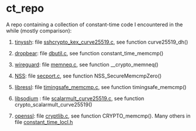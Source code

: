 # ct_repo

A repo containing a collection of constant-time code I encountered in the while (mostly comparison):

1. [tinyssh](https://github.com/janmojzis/tinyssh): file [sshcrypto_kex_curve25519.c](https://github.com/janmojzis/tinyssh/blob/e4db2a2181c104c7780e9f077923e2368a4386ee/tinyssh/sshcrypto_kex_curve25519.c), see function curve25519_dh()

2. [dropbear](https://github.com/mkj/dropbear): file [dbutil.c](https://github.com/mkj/dropbear/blob/d740dc548924f2faf0934e5f9a4b83d2b5d6902d/dbutil.c), see
function constant_time_memcmp()

3. [wireguard](https://github.com/WireGuard/WireGuard): file [memneq.c](https://github.com/WireGuard/WireGuard/blob/282eec313e6a46dac5fc9d279391b3177286381e/src/compat/memneq/memneq.c), see function \_\_crypto_memneq()

4. [NSS](https://github.com/nss-dev/nss): file [secport.c](https://github.com/nss-dev/nss/blob/30903daa5b544819ac3f233ceada392919096271/lib/util/secport.c), 
see function NSS_SecureMemcmpZero()

5. [libressl](https://github.com/libressl-portable/openbsd): file [timingsafe_memcmp.c](https://github.com/libressl-portable/openbsd/blob/8344ab14a2f6b4aa84db9a7076626906bfbc9645/src/lib/libc/string/timingsafe_memcmp.c), see function timingsafe_memcmp()

6. [libsodium](https://github.com/jedisct1/libsodium) : file [scalarmult_curve25519.c](https://github.com/jedisct1/libsodium/blob/cfb0f94704841f943a5a11d9e335da409c55d58a/src/libsodium/crypto_scalarmult/curve25519/scalarmult_curve25519.c), see function crypto_scalarmult_curve25519()

7. [openssl](https://github.com/openssl/openssl): file [cryptlib.c](https://github.com/openssl/openssl/blob/master/crypto/cryptlib.c), see 
function CRYPTO_memcmp(). Many others in file [constant_time_locl.h](https://github.com/openssl/openssl/blob/master/include/internal/constant_time_locl.h)


